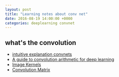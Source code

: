 ```yaml
---
layout: post
title: "Learning notes about conv net"
date: 2016-08-19 14:00:00 +0000
categories: deeplearning convnet
---
```


## what's the convolution ##
- [intuitive explanation convnets][intuitive-explanation-convnets]
- [A guide to convolution arithmetic for deep learning][guide-convolution]
- [Image Kernels][img-kernels]
- [Convolution Matrix][conv-matrix]


[guide-convolution]: https://arxiv.org/abs/1603.07285
[img-kernels]: http://setosa.io/ev/image-kernels/
[conv-matrix]: http://docs.gimp.org/en/plug-in-convmatrix.html
[intuitive-explanation-convnets]: https://ujjwalkarn.me/2016/08/11/intuitive-explanation-convnets/
